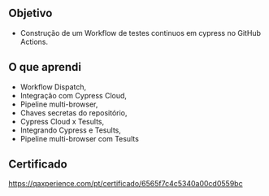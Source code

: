 ## Objetivo
- Construção de um Workflow de testes continuos em cypress no GitHub Actions.

## O que aprendi
- Workflow Dispatch,
- Integração com Cypress Cloud,
- Pipeline multi-browser,
- Chaves secretas do repositório,
- Cypress Cloud x Tesults,
- Integrando Cypress e Tesults,
- Pipeline multi-browser com Tesults

## Certificado
https://qaxperience.com/pt/certificado/6565f7c4c5340a00cd0559bc
